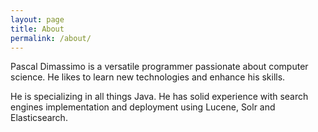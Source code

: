 ```yaml
---
layout: page
title: About
permalink: /about/
---
```


Pascal Dimassimo is a versatile programmer passionate about computer science. He likes to learn new technologies and enhance his skills.

He is specializing in all things Java. He has solid experience with search engines implementation and deployment using Lucene, Solr and Elasticsearch.
